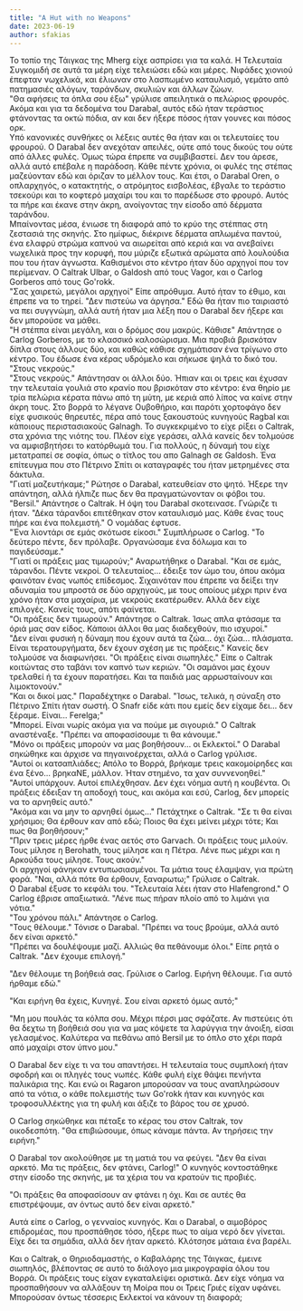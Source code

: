 ```yaml
---
title: "A Hut with no Weapons"
date: 2023-06-19
author: sfakias
---
```


Το τοπίο της Τάιγκας της Mherg είχε ασπρίσει για τα καλά. Η Τελευταία Συγκομιδή σε αυτά τα μέρη είχε τελειώσει εδώ και μέρες. Νιφάδες χιονιού έπεφταν νωχελικά, και έλιωναν στο λασπωμένο καταυλισμό, γεμάτο από πατημασιές αλόγων, ταράνδων, σκυλιών και άλλων ζώων.  
"Θα αφήσεις τα όπλα σου έξω" γρύλισε απειλητικά ο πελώριος φρουρός. Ακόμα
και για τα δεδομένα του Darabal, αυτός εδώ ήταν τεράστιος φτάνοντας τα οκτώ
πόδια, αν και δεν ήξερε πόσος ήταν γουνες και πόσος ορκ.  
Υπό κανονικές συνθήκες οι λέξεις αυτές θα ήταν και οι τελευταίες του φρουρού. Ο Darabal δεν ανεχόταν απειλές, ούτε από τους δικούς του ούτε από άλλες φυλές. Όμως τώρα έπρεπε να συμβιβαστεί. Δεν του άρεσε, αλλά αυτό επέβαλε η παράδοση. Κάθε πέντε χρόνια, οι φυλές της στέπας μαζεύονταν εδώ και όριζαν το μέλλον τους. Και έτσι, ο Darabal Oren, ο οπλαρχηγός, ο κατακτητής, ο ατρόμητος εισβολέας, έβγαλε το τεράστιο τσεκούρι και το κοφτερό μαχαίρι του και το παρέδωσε στο φρουρό. Αυτός τα πήρε και έκανε στην άκρη, ανοίγοντας την είσοδο από δέρματα ταράνδου.  
Μπαίνοντας μέσα, ένιωσε τη διαφορά από το κρύο της στέππας στη ζεστασιά της σκηνής. Στο ημίφως, διέκρινε δέρματα απλωμένα παντού, ένα ελαφρύ στρώμα καπνού να αιωρείται από κεριά και να ανεβαίνει νωχελικά προς την κορυφή, που μύριζε εξωτικά αρώματα από λουλούδια που του ήταν άγνωστα. Καθισμένοι στο κέντρο ήταν δύο αρχηγοί που τον περίμεναν. Ο Caltrak Ulbar, ο Galdosh από τους Vagor, και ο Carlog Gorberos από τους Go'rokk.  
"Σας χαιρετώ, μεγάλοι αρχηγοί" Είπε απρόθυμα. Αυτό ήταν το έθιμο, και έπρεπε να το τηρεί. "Δεν πιστεύω να άργησα." Εδώ θα ήταν πιο ταιριαστό να πει συγγνώμη, αλλά αυτή ήταν μια λέξη που ο Darabal δεν ήξερε και δεν μπορούσε να μάθει.  
"Η στέππα είναι μεγάλη, και ο δρόμος σου μακρύς. Κάθισε" Απάντησε ο Carlog Gorberos, με το κλασσικό καλοσώρισμα. Μια προβιά βρισκόταν δίπλα στους άλλους δύο, και καθώς κάθισε σχημάτισαν ένα τρίγωνο στο κέντρο. Του έδωσε ένα κέρας υδρόμελο και σήκωσε ψηλά το δικό του. "Στους νεκρούς."  
"Στους νεκρούς." Απάντησαν οι άλλοι δύο. Ήπιαν και οι τρεις και έχυσαν την τελευταία γουλιά στο κρανίο που βρισκόταν στο κέντρο: ένα θηρίο με τρία πελώρια κέρατα πάνω από τη μύτη, με κεριά από λίπος να καίνε στην άκρη τους. Στο βορρά το λέγανε Ουβοθήριο, και παρότι χορτοφάγο δεν είχε φυσικούς θηρευτές, πέρα από τους ξακουστούς κυνηγούς Ragbal και κάποιους περιστασιακούς Galnagh. Το συγκεκριμένο το είχε ρίξει ο Caltrak, στα χρόνια της νιότης του. Πλέον είχε γεράσει, αλλά κανείς δεν τολμούσε να αμφισβητήσει το κατόρθωμά του. Για πολλούς, η δύναμή του είχε μετατραπεί σε σοφία, όπως ο τίτλος του απο Galnagh σε Galdosh. Ένα επίτευγμα που στο Πέτρινο Σπίτι οι καταγραφές του ήταν μετρημένες στα δάκτυλα.  
"Γιατί μαζευτήκαμε;" Ρώτησε ο Darabal, κατευθείαν στο ψητό. Ήξερε την απάντηση, αλλά ήλπιζε πως δεν θα πραγματώνονταν οι φόβοι του.  
"Bersil." Απάντησε ο Caltrak. Η όψη του Darabal σκοτεινασε. Γνώριζε τι ήταν. "Δέκα τάρανδοι επιτέθηκαν στον καταυλισμό μας. Κάθε ένας τους πήρε και ένα πολεμιστή." Ο νομάδας έφτυσε.  
"Ένα λιοντάρι σε εμάς σκότωσε είκοσι." Συμπλήρωσε ο Carlog. "Το δεύτερο πέντε, δεν πρόλαβε. Οργανώσαμε ένα δόλωμα και το παγιδεύσαμε."  
"Γιατί οι πράξεις μας τιμωρούν;" Αναρωτήθηκε ο Darabal. "Και σε εμάς, τάρανδοι. Πέντε νεκροί. Ο τελευταίος... έδειξε τον ώμο του, όπου ακόμα φαινόταν ένας νωπός επίδεσμος. Σιχαινόταν που έπρεπε να δείξει την αδυναμία του μπροστά σε δύο αρχηγούς, με τους οποίους μέχρι πριν ένα χρόνο ήταν στα μαχαίρια, με νεκρούς εκατέρωθεν. Αλλά δεν είχε επιλογές. Κανείς τους, απότι φαίνεται.  
"Οι πράξεις δεν τιμωρούν." Απάντησε ο Caltrak. Ίσως απλα φτάσαμε τα όριά μας σαν είδος. Κάποιοι άλλοι θα μας διαδεχθούν, πιο ισχυροί."  
"Δεν είναι φυσική η δύναμη που έχουν αυτά τα ζώα... όχι ζώα... πλάσματα. Είναι τερατουργήματα, δεν έχουν σχέση με τις πράξεις." Κανείς δεν τολμούσε να διαφωνήσει. "Οι πράξεις είναι σιωπηλές." Είπε ο Caltrak κοιτώντας στο ταβάνι τον καπνό των κεριών. "Οι σαμάνοι μας έχουν τρελαθεί ή τα έχουν παρατήσει. Και τα παιδιά μας αρρωσταίνουν και λιμοκτονούν."  
"Και οι δικοί μας." Παραδέχτηκε ο Darabal. "Ίσως, τελικά, η σύναξη στο Πέτρινο Σπίτι ήταν σωστή. Ο Snafr είδε κάτι που εμείς δεν είχαμε δει... δεν ξέραμε. Είναι... Ferelga;"  
"Μπορεί. Είναι νωρίς ακόμα για να πούμε με σιγουριά." Ο Caltrak αναστέναξε. "Πρέπει να αποφασίσουμε τι θα κάνουμε."  
"Μόνο οι πράξεις μπορούν να μας βοηθήσουν... οι Εκλεκτοί." Ο Darabal σηκώθηκε και άρχισε να πηγαινοέρχεται, αλλά ο Carlog γρύλισε.  
"Αυτοί οι κατσαπλιάδες; Απόλο το Βορρά, βρήκαμε τρεις κακομοίρηδες και ένα ξένο... βρηκαΝΕ, μάλλον. Ήταν στημένο, τα χαν συννενοηθεί."  
"Αυτοί υπάρχουν. Αυτοί επιλέχθησαν. Δεν έχει νόημα αυτή η κουβέντα. Οι πράξεις έδειξαν τη αποδοχή τους, και ακόμα και εσύ, Carlog, δεν μπορείς να το αρνηθείς αυτό."  
"Ακόμα και να μην το αρνηθεί όμως..." Πετάχτηκε ο Caltrak. "Σε τι θα είναι χρήσιμοι; Θα έρθουν καν από εδώ; Ποιος θα έχει μείνει μέχρι τότε; Και πως θα βοηθήσουν;"  
"Πριν τρεις μέρες ήρθε ένας αετός στο Garvach. Οι πράξεις τους μιλούν. Τους μίλησε η Berohath, τους μίλησε και η Πέτρα. Λένε πως μέχρι και η Αρκούδα τους μίλησε. Τους ακούν."  
Οι αρχηγοί φάνηκαν εντυπωσιασμένοι. Τα μάτια τους έλαμψαν, για πρώτη φορά. "Ναι, αλλά πότε θα έρθουν, ξαναρωτω;" Γρύλισε ο Caltrak.  
Ο Darabal έξυσε το κεφάλι του. "Τελευταία λέει ήταν στο Hlafengrond." O Carlog έβρισε απαξιωτικά. "Λένε πως πήραν πλοίο από το λιμάνι για νότια."  
"Του χρόνου πάλι." Απάντησε ο Carlog.  
"Τους θέλουμε." Τόνισε ο Darabal. "Πρέπει να τους βρούμε, αλλά αυτό δεν είναι αρκετό."  
"Πρέπει να δουλέψουμε μαζί. Αλλιώς θα πεθάνουμε όλοι." Είπε ρητά ο Caltrak.
"Δεν έχουμε επιλογή."

"Δεν θέλουμε τη βοήθειά σας. Γρύλισε ο Carlog. Ειρήνη θέλουμε. Για αυτό ήρθαμε εδώ."

"Και ειρήνη θα έχεις, Κυνηγέ. Σου είναι αρκετό όμως αυτό;"

"Μη μου πουλάς τα κόλπα σου. Μέχρι πέρσι μας σφάζατε. Αν πιστεύεις ότι θα δεχτω τη βοήθειά σου για να μας κόψετε τα λαρύγγια την άνοιξη, είσαι γελασμένος. Καλύτερα να πεθάνω από Bersil με το όπλο στο χέρι παρά από μαχαίρι στον ύπνο μου."  

Ο Darabal δεν είχε τι να του απαντήσει. Η τελευταία τους συμπλοκή ήταν σφοδρή και οι πληγές τους νωπές. Κάθε φυλή είχε θάψει πενήντα παλικάρια της. Και ενώ οι Ragaron μπορούσαν να τους αναπληρώσουν από τα νότια, ο κάθε πολεμιστής των Go'rokk ήταν και κυνηγός και τροφοσυλλέκτης για τη φυλή και άξιζε το βάρος του σε χρυσό.  

Ο Carlog σηκώθηκε και πέταξε το κέρας του στον Caltrak, τον οικοδεσπότη. "Θα επιβιώσουμε, όπως κάναμε πάντα. Αν τηρήσεις την ειρήνη."  

Ο Darabal τον ακολούθησε με τη ματιά του να φεύγει. "Δεν θα είναι αρκετό. Μα τις πράξεις, δεν φτάνει, Carlog!" Ο κυνηγός κοντοστάθηκε στην είσοδο της σκηνής, με τα χέρια του να κρατούν τις προβιές.  

"Οι πράξεις θα αποφασίσουν αν φτάνει η όχι. Και σε αυτές θα επιστρέψουμε, αν όντως αυτό δεν είναι αρκετό."  

Αυτά είπε ο Carlog, o γενναίος κυνηγός. Και ο Darabal, ο αιμοβόρος επιδρομέας, που προσπάθησε τόσο, ήξερε πως το αίμα νερό δεν γίνεται. Είχε δει τα σημάδια, αλλά δεν ήταν αρκετό. Κλότσησε μάταια ένα βαρέλι.

Και ο Caltrak, ο Θηριοδαμαστής, ο Καβαλάρης της Τάιγκας, έμεινε σιωπηλός, βλέποντας σε αυτό το διάλογο μια μικρογραφία όλου του Βορρά. Οι πράξεις τους είχαν εγκαταλείψει οριστικά. Δεν είχε νόημα να προσπαθήσουν να αλλάξουν τη Μοίρα που οι Τρεις Γριές είχαν υφάνει. Μπορούσαν όντως τέσσερις Εκλεκτοί να κάνουν τη διαφορά;  

